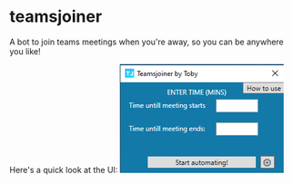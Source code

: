 # teamsjoiner
A bot to join teams meetings when you're away, so you can be anywhere you like!

Here's a quick look at the UI:
![](images/ui.png)

